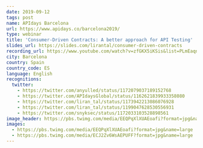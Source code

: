 ```yaml
---
date: 2019-09-12
tags: post
name: APIdays Barcelona
url: https://www.apidays.co/barcelona2019/
type: webinar
title: 'Consumer-Driven Contracts: A better approach for API Testing'
slides_url: https://slides.com/lirantal/consumer-driven-contracts
recording_url: https://www.youtube.com/watch?v=zfGKX5iKSis&list=PLmEaqnTJ40Oqo9VlbcUakVmFZgx5weLrs&index=25&t=141s&ab_channel=apidays
city: Barcelona
country: Spain
country_code: ES
language: English
recognitions:
  twitter:
    - https://twitter.com/anyulled/status/1172079037189152768
    - https://twitter.com/APIdaysGlobal/status/1162621839933358080
    - https://twitter.com/liran_tal/status/1173942213086076928
    - https://twitter.com/liran_tal/status/1199047628530556931
    - https://twitter.com/snyksec/status/1172033103528898561
image_header: https://pbs.twimg.com/media/EEQPqXlXUAEoafi?format=jpg&name=large
images:
  - https://pbs.twimg.com/media/EEQPqXlXUAEoafi?format=jpg&name=large
  - https://pbs.twimg.com/media/ECJ2Zv6WsAEPUFF?format=jpg&name=large
---
```

